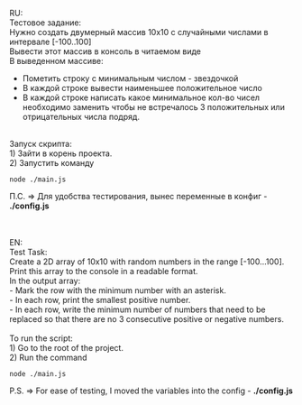 RU:</br>
Тестовое задание:</br>
Нужно создать двумерный массив 10х10 с случайными числами в интервале [-100..100]</br>
Вывести этот массив в консоль в читаемом виде</br>
В выведенном массиве:</br>
- Пометить строку с минимальным числом - звездочкой</br>
- В каждой строке вывести наименьшее положительное число</br>
- В каждой строке написать какое минимальное кол-во чисел необходимо заменить чтобы не встречалось 3 положительных или отрицательных числа подряд.</br>
</br>
Запуск скрипта: </br>
1) Зайти в корень проекта. </br>
2) Запустить команду </br>

```node ./main.js```

П.С. => Для удобства тестирования, вынес переменные в конфиг - **./config.js**

</br>
</br>
EN:</br>
Test Task:</br>
Create a 2D array of 10x10 with random numbers in the range [-100…100].</br>
Print this array to the console in a readable format.</br>
In the output array:</br>
- Mark the row with the minimum number with an asterisk.</br>
- In each row, print the smallest positive number.</br>
- In each row, write the minimum number of numbers that need to be replaced so that there are no 3 consecutive positive or negative numbers.</br>
</br>
To run the script: </br>
1) Go to the root of the project. </br>
2) Run the command </br>

```node ./main.js```

P.S. => For ease of testing, I moved the variables into the config - **./config.js**
